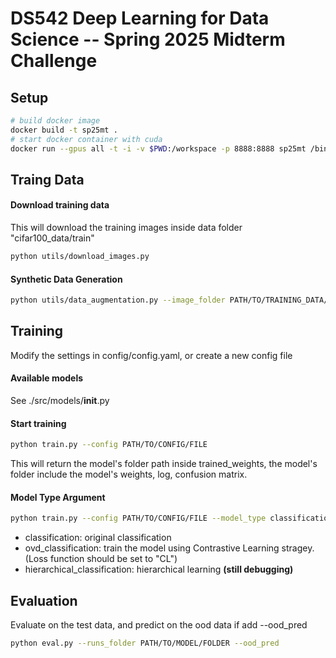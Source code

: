 # DS542 Deep Learning for Data Science -- Spring 2025 Midterm Challenge

## Setup

```bash
# build docker image
docker build -t sp25mt .
# start docker container with cuda
docker run --gpus all -t -i -v $PWD:/workspace -p 8888:8888 sp25mt /bin/bash
```

## Traing Data

#### Download training data
This will download the training images inside data folder "cifar100_data/train"
```bash
python utils/download_images.py 
```
#### Synthetic Data Generation
```bash
python utils/data_augmentation.py --image_folder PATH/TO/TRAINING_DATA/ --aug_folder PATH/TO/SAVE/SYNTHETIC_DATA --aug_size FactorOfSyntheticData
```

## Training
Modify the settings in config/config.yaml, or create a new config file

#### Available models
See ./src/models/__init__.py

#### Start training
```bash
python train.py --config PATH/TO/CONFIG/FILE
```
This will return the model's folder path inside trained_weights, the model's folder include the model's weights, log, confusion matrix.

#### Model Type Argument
```bash
python train.py --config PATH/TO/CONFIG/FILE --model_type classification/ovd_classification/hierarchical_classification
```
- classification: original classification
- ovd_classification: train the model using Contrastive Learning stragey. (Loss function should be set to "CL")
- hierarchical_classification: hierarchical learning **(still debugging)**


## Evaluation
Evaluate on the test data, and predict on the ood data if add --ood_pred

```bash
python eval.py --runs_folder PATH/TO/MODEL/FOLDER --ood_pred
```